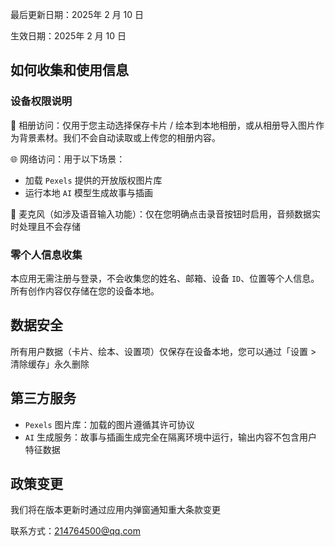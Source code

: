 最后更新日期：2025年 2 月 10 日

生效日期：2025年 2 月 10 日

## 如何收集和使用信息

### 设备权限说明

📸 相册访问：仅用于您主动选择保存卡片 / 绘本到本地相册，或从相册导入图片作为背景素材。我们不会自动读取或上传您的相册内容。

🌐 网络访问：用于以下场景：
- 加载 `Pexels` 提供的开放版权图片库
- 运行本地 `AI` 模型生成故事与插画

🎤 麦克风（如涉及语音输入功能）：仅在您明确点击录音按钮时启用，音频数据实时处理且不会存储

### 零个人信息收集

本应用无需注册与登录，不会收集您的姓名、邮箱、设备 `ID`、位置等个人信息。所有创作内容仅存储在您的设备本地。

## 数据安全

所有用户数据（卡片、绘本、设置项）仅保存在设备本地，您可以通过「设置 > 清除缓存」永久删除

## 第三方服务

- `Pexels` 图片库：加载的图片遵循其许可协议
- `AI` 生成服务：故事与插画生成完全在隔离环境中运行，输出内容不包含用户特征数据

## 政策变更

我们将在版本更新时通过应用内弹窗通知重大条款变更

联系方式：214764500@qq.com